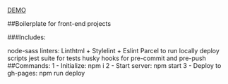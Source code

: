 [DEMO](https://PolishchukViacheslav.github.io/FETemplate/)

##Boilerplate for front-end projects

###Includes:

node-sass
linters: Linthtml + Stylelint + Eslint
Parcel to run locally
deploy scripts
jest suite for tests
husky hooks for pre-commit and pre-push
##Commands: 
1 - Initialize: npm i 
2 - Start server: npm start 
3 - Deploy to gh-pages: npm run deploy

